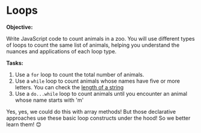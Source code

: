 Loops
=====

**Objective:**

Write JavaScript code to count animals in a zoo. You will use different types of loops to count the same list of animals, helping you understand the nuances and applications of each loop type.

**Tasks:**

1.  Use a `for` loop to count the total number of animals.
2.  Use a `while` loop to count animals whose names have five or more letters. You can check the [length of a string](https://developer.mozilla.org/en-US/docs/Web/JavaScript/Reference/Global_Objects/String/length) 
3.  Use a `do...while` loop to count animals until you encounter an animal whose name starts with 'm'

Yes, yes, we could do this with array methods! But those declarative approaches use these basic loop constructs under the hood! So we better learn them! 😊